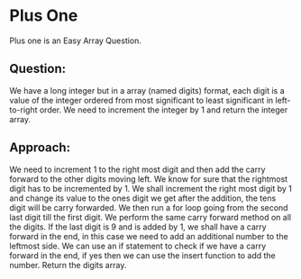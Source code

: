 # Plus One

Plus one is an Easy Array Question.

## Question:
We have a long integer but in a array (named digits) format, each digit is a value of the integer ordered from most significant to least significant in left-to-right order. We need to increment the integer by 1 and return the integer array.  

## Approach:
We need to increment 1 to the right most digit and then add the carry forward to the other digits moving left.
We know for sure that the rightmost digit has to be incremented by 1. We shall increment the right most digit by 1 and change its value to the ones digit we get after the addition, the tens digit will be carry forwarded.
We then run a for loop going from the second last digit till the first digit. We perform the same carry forward method on all the digits.
If the last digit is 9 and is added by 1, we shall have a carry forward in the end, in this case we need to add an additional number to the leftmost side. 
We can use an if statement to check if we have a carry forward in the end, if yes then we can use the insert function to add the number.
Return the digits array.